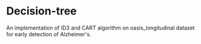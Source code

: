 # Decision-tree
An implementation of ID3 and CART algorithm on oasis_longitudinal dataset for early detection of Alzheimer's.
